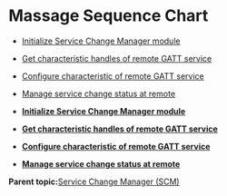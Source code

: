 # Massage Sequence Chart

-   [Initialize Service Change Manager module](GUID-8B092EEB-E204-4213-A00A-BD0E8C90476E.md)
-   [Get characteristic handles of remote GATT service](GUID-9B32352A-C48B-4027-A92C-FF81BE6A7B2D.md)
-   [Configure characteristic of remote GATT service](GUID-B5E6DE93-E562-47A6-94CC-0519B84AC613.md)
-   [Manage service change status at remote](GUID-9DE2D7B5-FDDB-4AE1-95C1-494675275B68.md)

-   **[Initialize Service Change Manager module](GUID-8B092EEB-E204-4213-A00A-BD0E8C90476E.md)**  

-   **[Get characteristic handles of remote GATT service](GUID-9B32352A-C48B-4027-A92C-FF81BE6A7B2D.md)**  

-   **[Configure characteristic of remote GATT service](GUID-B5E6DE93-E562-47A6-94CC-0519B84AC613.md)**  

-   **[Manage service change status at remote](GUID-9DE2D7B5-FDDB-4AE1-95C1-494675275B68.md)**  


**Parent topic:**[Service Change Manager \(SCM\)](GUID-7F62C769-0357-47B0-BD0D-3946CF46D4EA.md)

